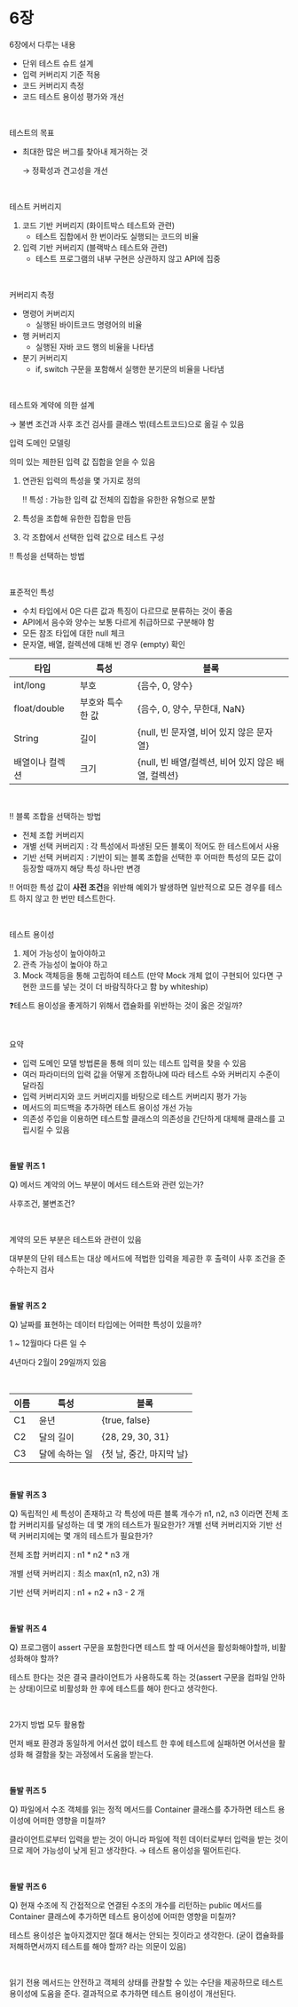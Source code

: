 # 6장

6장에서 다루는 내용

- 단위 테스트 슈트 설계
- 입력 커버리지 기준 적용
- 코드 커버리지 측정
- 코드 테스트 용이성 평가와 개선

<br>

테스트의 목표

- 최대한 많은 버그를 찾아내 제거하는 것
    
    → 정확성과 견고성을 개선


<br>

테스트 커버리지

1. 코드 기반 커버리지 (화이트박스 테스트와 관련)
    - 테스트 집합에서 한 번이라도 실행되는 코드의 비율
2. 입력 기반 커버리지 (블랙박스 테스트와 관련)
    - 테스트 프로그램의 내부 구현은 상관하지 않고 API에 집중


<br>

커버리지 측정

- 명령어 커버리지
    - 실행된 바이트코드 명령어의 비율
- 행 커버리지
    - 실행된 자바 코드 행의 비율을 나타냄
- 분기 커버리지
    - if, switch 구문을 포함해서 실행한 분기문의 비율을 나타냄


<br>


테스트와 계약에 의한 설계

→ 불변 조건과 사후 조건 검사를 클래스 밖(테스트코드)으로 옮길 수 있음

입력 도메인 모델링

의미 있는 제한된 입력 값 집합을 얻을 수 있음

1. 연관된 입력의 특성을 몇 가지로 정의
    
    ‼️ 특성 : 가능한 입력 값 전체의 집합을 유한한 유형으로 분할
    
2. 특성을 조합해 유한한 집합을 만듬
3. 각 조합에서 선택한 입력 값으로 테스트 구성

‼️ 특성을 선택하는 방법


<br>


표준적인 특성

- 수치 타입에서 0은 다른 값과 특징이 다르므로 분류하는 것이 좋음
- API에서 음수와 양수는 보통 다르게 취급하므로 구분해야 함
- 모든 참조 타입에 대한 null 체크
- 문자열, 배열, 컬렉션에 대해 빈 경우 (empty) 확인

| 타입 | 특성 | 블록 |
| --- | --- | --- |
| int/long | 부호 | {음수, 0, 양수} |
| float/double | 부호와 특수한 값 | {음수, 0, 양수, 무한대, NaN} |
| String | 길이 | {null, 빈 문자열, 비어 있지 않은 문자열} |
| 배열이나 컬렉션 | 크기 | {null, 빈 배열/컬렉션, 비어 있지 않은 배열, 컬렉션} |

<br>

‼️ 블록 조합을 선택하는 방법

- 전체 조합 커버리지
- 개별 선택 커버리지 : 각 특성에서 파생된 모든 블록이 적어도 한 테스트에서 사용
- 기반 선택 커버리지 :  기반이 되는 블록 조합을 선택한 후 어떠한 특성의 모든 값이 등장할 때까지 해당 특성 하나만 변경

‼️ 어떠한 특성 값이 **사전 조건**을 위반해 예외가 발생하면 일반적으로 모든 경우를 테스트 하지 않고 한 번만 테스트한다.

<br>

테스트 용이성

1. 제어 가능성이 높아야하고
2. 관측 가능성이 높아야 하고
3. Mock 객체등을 통해 고립하여 테스트 (만약 Mock 개체 없이 구현되어 있다면 구현한 코드를 넣는 것이 더 바람직하다고 함 by whiteship)

❓테스트 용이성을 좋게하기 위해서 캡슐화를 위반하는 것이 옳은 것일까?

<br>

요약
- 입력 도메인 모델 방법론을 통해 의미 있는 테스트 입력을 찾을 수 있음
- 여러 파라미터의 입력 값을 어떻게 조합하냐에 따라 테스트 수와 커버리지 수준이 달라짐
- 입력 커버리지와 코드 커버리지를 바탕으로 테스트 커버리지 평가 가능
- 메서드의 피드백을 추가하면 테스트 용이성 개선 가능
- 의존성 주입을 이용하면 테스트할 클래스의 의존성을 간단하게 대체해 클래스를 고립시킬 수 있음


<br>

**돌발 퀴즈 1**

Q) 메서드 계약의 어느 부분이 메서드 테스트와 관련 있는가?

사후조건, 불변조건?

<br>

계약의 모든 부분은 테스트와 관련이 있음

대부분의 단위 테스트는 대상 메서드에 적법한 입력을 제공한 후 출력이 사후 조건을 준수하는지 검사

<br>

**돌발 퀴즈 2**

Q) 날짜를 표현하는 데이터 타입에는 어떠한 특성이 있을까?

1 ~ 12월마다 다른 일 수

4년마다 2월이 29일까지 있음

<br>

| 이름 | 특성 | 블록 |
| --- | --- | --- |
| C1 | 윤년 | {true, false} |
| C2 | 달의 길이 | {28, 29, 30, 31} |
| C3 | 달에 속하는 일 | {첫 날, 중간, 마지막 날} |

<br>

**돌발 퀴즈 3**

Q) 독립적인 세 특성이 존재하고 각 특성에 따른 블록 개수가 n1, n2, n3 이라면 전체 조합 커버리지를 달성하는 데 몇 개의 테스트가 필요한가? 개별 선택 커버리지와 기반 선택 커버리지에는 몇 개의 테스트가 필요한가?

전체 조합 커버리지 : n1 * n2 * n3 개

개별 선택 커버리지 : 최소 max(n1, n2, n3) 개

기반 선택 커버리지 : n1 + n2 + n3 - 2 개

<br>

**돌발 퀴즈 4**

Q) 프로그램이 assert 구문을 포함한다면 테스트 할 때 어서션을 활성화해야할까, 비활성화해야 할까?

테스트 한다는 것은 결국 클라이언트가 사용하도록 하는 것(assert 구문을 컴파일 안하는 상태)이므로 비활성화 한 후에 테스트를 해야 한다고 생각한다.

<br>

2가지 방법 모두 활용함

먼저 배포 환경과 동일하게 어서션 없이 테스트 한 후에 테스트에 실패하면 어서션을 활성화 해 결함을 찾는 과정에서 도움을 받는다.

<br>

**돌발 퀴즈 5**

Q) 파일에서 수조 객체를 읽는 정적 메서드를 Container 클래스를 추가하면 테스트 용이성에 어떠한 영향을 미칠까?

클라이언트로부터 입력을 받는 것이 아니라 파일에 적힌 데이터로부터 입력을 받는 것이므로 제어 가능성이 낮게 된고 생각한다. → 테스트 용이성을 떨어트린다.

<br>

**돌발 퀴즈 6**

Q) 현재 수조에 직 간접적으로 연결된 수조의 개수를 리턴하는 public 메서드를 Container 클래스에 추가하면 테스트 용이성에 어떠한 영향을 미칠까?

테스트 용이성은 높아지겠지만 절대 해서는 안되는 짓이라고 생각한다. (굳이 캡슐화를 저해하면서까지 테스트를 해야 할까? 라는 의문이 있음)

<br>

읽기 전용 메서드는 안전하고 객체의 상태를 관찰할 수 있는 수단을 제공하므로 테스트 용이성에 도움을 준다. 결과적으로 추가하면 테스트 용이성이 개선된다.
